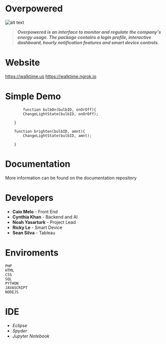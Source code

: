 # Overpowered

![alt text](https://user-images.githubusercontent.com/38324338/43040398-c13faa22-8d10-11e8-90b2-d9477d83fd82.png)
> **_Overpowered is an interface to monitor and regulate the company's energy usage. The package contains a login profile, 
interactive dashboard, hourly notification features and smart device controls._**

# Website

https://walktime.us
https://walktime.ngrok.io

# Simple Demo

            function bulbOn(bulbID, onOrOff){
			ChangeLightState(bulbID, onOrOff);
			
		}
		
		function brighten(bulbID, amnt){
			ChangeLightState(bulbID, amnt);
			
		}
# Documentation

More information can be found on the documentation repository

# Developers
- **Caio Melo** - Front End 
- **Cynthia Khan** - Backend and AI
- **Noah Yasarturk** - Project Lead
- **Ricky Le** - Smart Device 
- **Sean Silva** - Tableau 

# Enviroments
```
PHP
HTML
CSS
SQL
PYTHON
JAVASCRIPT
NODEJS
```
# IDE

* *Eclipse*
* *Spyder*
* *Jupyter Notebook*
